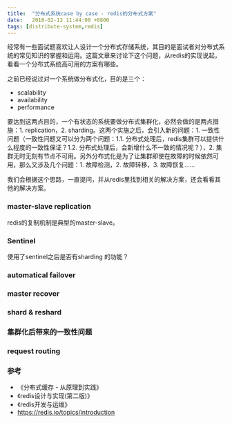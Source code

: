 ```yaml
---
title:  "分布式系统case by case - redis的分布式方案"
date:   2018-02-12 11:44:00 +0800
tags: [distribute-system,redis]
---
```


经常有一些面试题喜欢让人设计一个分布式存储系统，其目的是面试者对分布式系统的常见知识的掌握和运用。这篇文章来讨论下这个问题，从redis的实现说起，看看一个分布式系统高可用的方案有哪些。

之前已经说过对一个系统做分布式化，目的是三个：

- scalability
- availability
- performance

要达到这两点目的，一个有状态的系统要做分布式集群化，必然会做的是两点措施：1. replication，2. sharding。这两个实施之后，会引入新的问题：1. 一致性问题（一致性问题又可以分为两个问题：1.1. 分布式处理后，redis集群可以提供什么程度的一致性保证？1.2. 分布式处理后，会新增什么不一致的情况呢？），2. 集群无时无刻有节点不可用。另外分布式化是为了让集群即使在故障的时候依然可用，那么又涉及几个问题：1. 故障检测，2. 故障转移，3. 故障恢复……

我们会根据这个思路，一直提问，并从redis里找到相关的解决方案，还会看看其他的解决方案。

### master-slave replication

redis的复制机制是典型的master-slave。

### Sentinel

使用了sentinel之后是否有sharding 的功能？

### automatical failover

### master recover

### shard & reshard

### 集群化后带来的一致性问题

### request routing




### 参考

- 《分布式缓存 - 从原理到实践》
- 《redis设计与实现(第二版)》
- 《redis开发与运维》
- https://redis.io/topics/introduction
